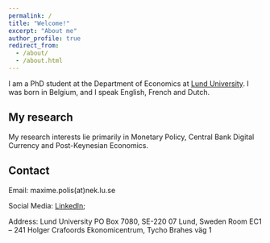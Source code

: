 ```yaml
---
permalink: /
title: "Welcome!"
excerpt: "About me"
author_profile: true
redirect_from: 
  - /about/
  - /about.html
---
```

I am a PhD student at the Department of Economics at [Lund University](https://www.nek.lu.se/en). I was born in Belgium, and I speak English, French and Dutch.

## My research

My research interests lie primarily in Monetary Policy, Central Bank Digital Currency and Post-Keynesian Economics.


## Contact
Email: maxime.polis(at)nek.lu.se

Social Media: [LinkedIn](https://www.linkedin.com/in/maximepolis/); 

Address: Lund University PO Box 7080, SE-220 07 Lund, Sweden 
Room EC1 – 241 Holger Crafoords Ekonomicentrum, Tycho Brahes väg 1


